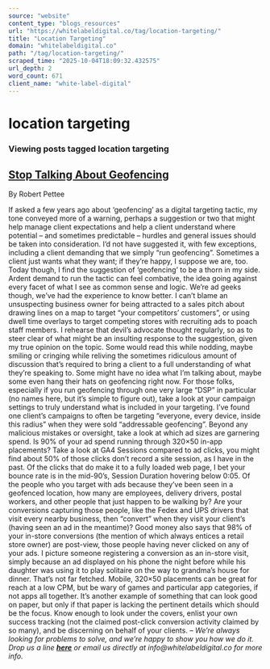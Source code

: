 ```yaml
---
source: "website"
content_type: "blogs_resources"
url: "https://whitelabeldigital.co/tag/location-targeting/"
title: "Location Targeting"
domain: "whitelabeldigital.co"
path: "/tag/location-targeting/"
scraped_time: "2025-10-04T18:09:32.432575"
url_depth: 2
word_count: 671
client_name: "white-label-digital"
---
```


# location targeting

### Viewing posts tagged location targeting

## [Stop Talking About Geofencing](https://whitelabeldigital.co/stop-talking-about-geofencing/)

By Robert Pettee

If asked a few years ago about ‘geofencing’ as a digital targeting tactic, my tone conveyed more of a warning, perhaps a suggestion or two that might help manage client expectations and help a client understand where potential – and sometimes predictable – hurdles and general issues should be taken into consideration. I’d not have suggested it, with few exceptions, including a client demanding that we simply “run geofencing”.  Sometimes a client just wants what they want; if they’re happy, I suppose we are, too. Today though, I find the suggestion of ‘geofencing’ to be a thorn in my side. Ardent demand to run the tactic can feel combative, the idea going against every facet of what I see as common sense and logic. We’re ad geeks though, we’ve had the experience to know better. I can’t blame an unsuspecting business owner for being attracted to a sales pitch about drawing lines on a map to target “your competitors’ customers”, or using dwell time overlays to target competing stores with recruiting ads to poach staff members. I rehearse that devil’s advocate thought regularly, so as to steer clear of what might be an insulting response to the suggestion, given my true opinion on the topic. Some would read this while nodding, maybe smiling or cringing while reliving the sometimes ridiculous amount of discussion that’s required to bring a client to a full understanding of what they’re speaking to. Some might have no idea what I’m talking about, maybe some even hang their hats on geofencing right now. For those folks, especially if you run geofencing through one very large “DSP” in particular (no names here, but it’s simple to figure out), take a look at your campaign settings to truly understand what is included in your targeting. I’ve found one client’s campaigns to often be targeting “everyone, every device, inside this radius” when they were sold “addressable geofencing”. Beyond any malicious mistakes or oversight, take a look at which ad sizes are garnering spend. Is 90% of your ad spend running through 320×50 in-app placements? Take a look at GA4 Sessions compared to ad clicks, you might find about 50% of those clicks don’t record a site session, as I have in the past. Of the clicks that do make it to a fully loaded web page, I bet your bounce rate is in the mid-90’s, Session Duration hovering below 0:05. Of the people who you target with ads because they’ve been seen in a geofenced location, how many are employees, delivery drivers, postal workers, and other people that just happen to be walking by? Are your conversions capturing those people, like the Fedex and UPS drivers that visit every nearby business, then “convert” when they visit your client’s (having seen an ad in the meantime)? Good money also says that 98% of your in-store conversions (the mention of which always entices a retail store owner) are post-view, those people having never clicked on any of your ads. I picture someone registering a conversion as an in-store visit, simply because an ad displayed on his phone the night before while his daughter was using it to play solitaire on the way to grandma’s house for dinner. That’s not far fetched. Mobile, 320×50 placements can be great for reach at a low CPM, but be wary of games and particular app categories, if not apps all together. It’s another example of something that can look good on paper, but only if that paper is lacking the pertinent details which should be the focus. Know enough to look under the covers, enlist your own success tracking (not the claimed post-click conversion activity claimed by so many), and be discerning on behalf of your clients. – _We’re always looking for problems to solve, and we’re happy to show you how we do it. Drop us a line [**here**](https://whitelabeldigital.co/contact/) or email us directly at _info@whitelabeldigital.co_ for more info._